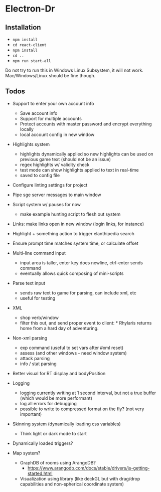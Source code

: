 # Electron-Dr

## Installation

- `npm install`
- `cd react-client`
- `npm install`
- `cd ..`
- `npm run start-all`

Do not try to run this in Windows Linux Subsystem, it will not work. Mac/Windows/Linux should be fine though.

## Todos

- Support to enter your own account info
  - Save account info
  - Support for multiple accounts
  - Protect accounts with master password and encrypt everything locally
  - local account config in new window

- Highlights system
  - highlights dynamically applied so new highlights can be used on previous game text (should not be an issue)
  - regex highlights w/ validity check
  - test mode can show highlights applied to text in real-time
  - saved to config file

- Configure linting settings for project

- Pipe sge server messages to main window

- Script system w/ pauses for now
  - make example hunting script to flesh out system

- Links: make links open in new window (login links, for instance)

- Highlight + something action to trigger elanthipedia search

- Ensure prompt time matches system time, or calculate offset

- Multi-line command input
  - input area is taller, enter key does newline, ctrl-enter sends command
  - eventually allows quick composing of mini-scripts

- Parse text input
  - sends raw text to game for parsing, can include xml, etc
  - useful for testing

- XML
  - shop verb/window
  - filter this out, and send proper event to client:
  <pushStream id="logons"/> * Rhylaris returns home from a hard day of adventuring.
  <popStream/>

- Non-xml parsing
  - exp command (useful to set vars after #xml reset)
  - assess (and other windows - need window system)
  - attack parsing
  - info / stat parsing

- Better visual for RT display and bodyPosition

- Logging
  - logging currently writing at 1 second interval, but not a true buffer (which would be more performant)
  - log all errors for debugging
  - possible to write to compressed format on the fly? (not very important)

- Skinning system (dynamically loading css variables)

  - Think light or dark mode to start

- Dynamically loaded triggers?

- Map system?

  - GraphDB of rooms using ArangoDB?
    - https://www.arangodb.com/docs/stable/drivers/js-getting-started.html
  - Visualization using library (like deckGL but with drag/drop capabilities and non-spherical coordinate system)


